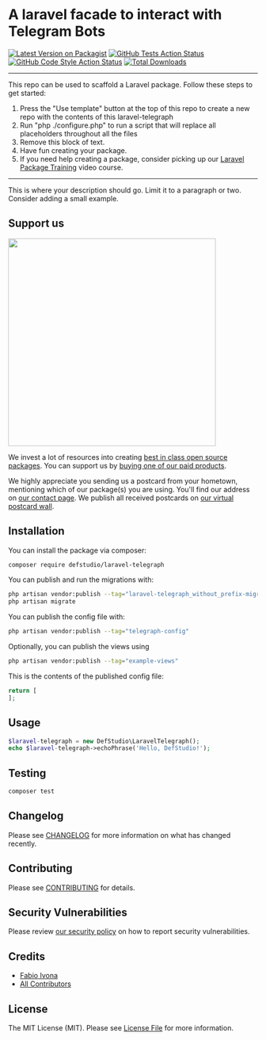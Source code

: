 # A laravel facade to interact with Telegram Bots

[![Latest Version on Packagist](https://img.shields.io/packagist/v/defstudio/laravel-telegraph.svg?style=flat-square)](https://packagist.org/packages/defstudio/laravel-telegraph)
[![GitHub Tests Action Status](https://img.shields.io/github/workflow/status/defstudio/laravel-telegraph/run-tests?label=tests)](https://github.com/defstudio/laravel-telegraph/actions?query=workflow%3Arun-tests+branch%3Amain)
[![GitHub Code Style Action Status](https://img.shields.io/github/workflow/status/defstudio/laravel-telegraph/Check%20&%20fix%20styling?label=code%20style)](https://github.com/defstudio/laravel-telegraph/actions?query=workflow%3A"Check+%26+fix+styling"+branch%3Amain)
[![Total Downloads](https://img.shields.io/packagist/dt/defstudio/laravel-telegraph.svg?style=flat-square)](https://packagist.org/packages/defstudio/laravel-telegraph)

---
This repo can be used to scaffold a Laravel package. Follow these steps to get started:

1. Press the "Use template" button at the top of this repo to create a new repo with the contents of this laravel-telegraph
2. Run "php ./configure.php" to run a script that will replace all placeholders throughout all the files
3. Remove this block of text.
4. Have fun creating your package.
5. If you need help creating a package, consider picking up our <a href="https://laravelpackage.training">Laravel Package Training</a> video course.
---

This is where your description should go. Limit it to a paragraph or two. Consider adding a small example.

## Support us

[<img src="https://github-ads.s3.eu-central-1.amazonaws.com/laravel-telegraph.jpg?t=1" width="419px" />](https://spatie.be/github-ad-click/laravel-telegraph)

We invest a lot of resources into creating [best in class open source packages](https://spatie.be/open-source). You can support us by [buying one of our paid products](https://spatie.be/open-source/support-us).

We highly appreciate you sending us a postcard from your hometown, mentioning which of our package(s) you are using. You'll find our address on [our contact page](https://spatie.be/about-us). We publish all received postcards on [our virtual postcard wall](https://spatie.be/open-source/postcards).

## Installation

You can install the package via composer:

```bash
composer require defstudio/laravel-telegraph
```

You can publish and run the migrations with:

```bash
php artisan vendor:publish --tag="laravel-telegraph_without_prefix-migrations"
php artisan migrate
```

You can publish the config file with:
```bash
php artisan vendor:publish --tag="telegraph-config"
```

Optionally, you can publish the views using

```bash
php artisan vendor:publish --tag="example-views"
```

This is the contents of the published config file:

```php
return [
];
```

## Usage

```php
$laravel-telegraph = new DefStudio\LaravelTelegraph();
echo $laravel-telegraph->echoPhrase('Hello, DefStudio!');
```

## Testing

```bash
composer test
```

## Changelog

Please see [CHANGELOG](CHANGELOG.md) for more information on what has changed recently.

## Contributing

Please see [CONTRIBUTING](.github/CONTRIBUTING.md) for details.

## Security Vulnerabilities

Please review [our security policy](../../security/policy) on how to report security vulnerabilities.

## Credits

- [Fabio Ivona](https://github.com/def:studio)
- [All Contributors](../../contributors)

## License

The MIT License (MIT). Please see [License File](LICENSE.md) for more information.
